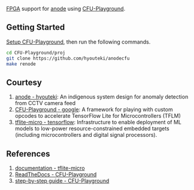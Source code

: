 [FPGA](https://en.wikipedia.org/wiki/Field-programmable_gate_array) support for [anode](https://github.com/hyouteki/anode) using [CFU-Playground](https://github.com/google/CFU-Playground).

## Getting Started
[Setup CFU-Playground](https://cfu-playground.readthedocs.io/en/latest/setup-guide.html), then run the following commands.
```bash
cd CFU-Playground/proj
git clone https://github.com/hyouteki/anodecfu
make renode
```

## Courtesy
1. [anode - hyouteki](https://github.com/hyouteki/anode): An indigenous system design for anomaly detection from CCTV camera feed
2. [CFU-Playground - google](https://github.com/google/CFU-Playground): A framework for playing with custom opcodes to accelerate TensorFlow Lite for Microcontrollers (TFLM)
3. [tflite-micro - tensorflow](https://github.com/tensorflow/tflite-micro): Infrastructure to enable deployment of ML models to low-power resource-constrained embedded targets (including microcontrollers and digital signal processors).

## References
1. [documentation - tflite-micro](https://www.tensorflow.org/lite/microcontrollers)
2. [ReadTheDocs - CFU-Playground](https://cfu-playground.readthedocs.io/en/latest/index.html)
3. [step-by-step guide - CFU-Playground](https://cfu-playground.readthedocs.io/en/latest/step-by-step.html)
